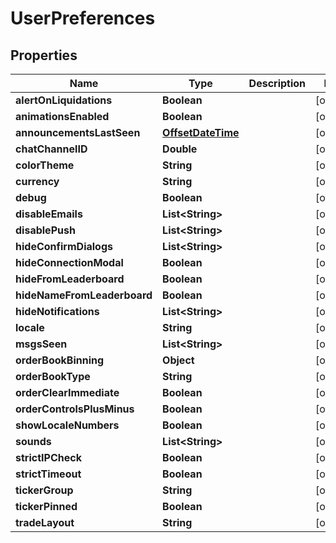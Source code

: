 
# UserPreferences

## Properties
Name | Type | Description | Notes
------------ | ------------- | ------------- | -------------
**alertOnLiquidations** | **Boolean** |  |  [optional]
**animationsEnabled** | **Boolean** |  |  [optional]
**announcementsLastSeen** | [**OffsetDateTime**](OffsetDateTime.md) |  |  [optional]
**chatChannelID** | **Double** |  |  [optional]
**colorTheme** | **String** |  |  [optional]
**currency** | **String** |  |  [optional]
**debug** | **Boolean** |  |  [optional]
**disableEmails** | **List&lt;String&gt;** |  |  [optional]
**disablePush** | **List&lt;String&gt;** |  |  [optional]
**hideConfirmDialogs** | **List&lt;String&gt;** |  |  [optional]
**hideConnectionModal** | **Boolean** |  |  [optional]
**hideFromLeaderboard** | **Boolean** |  |  [optional]
**hideNameFromLeaderboard** | **Boolean** |  |  [optional]
**hideNotifications** | **List&lt;String&gt;** |  |  [optional]
**locale** | **String** |  |  [optional]
**msgsSeen** | **List&lt;String&gt;** |  |  [optional]
**orderBookBinning** | **Object** |  |  [optional]
**orderBookType** | **String** |  |  [optional]
**orderClearImmediate** | **Boolean** |  |  [optional]
**orderControlsPlusMinus** | **Boolean** |  |  [optional]
**showLocaleNumbers** | **Boolean** |  |  [optional]
**sounds** | **List&lt;String&gt;** |  |  [optional]
**strictIPCheck** | **Boolean** |  |  [optional]
**strictTimeout** | **Boolean** |  |  [optional]
**tickerGroup** | **String** |  |  [optional]
**tickerPinned** | **Boolean** |  |  [optional]
**tradeLayout** | **String** |  |  [optional]



